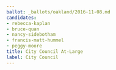 ```yaml
---
ballot: _ballots/oakland/2016-11-08.md
candidates:
- rebecca-kaplan
- bruce-quan
- nancy-sidebotham
- francis-matt-hummel
- peggy-moore
title: City Council At-Large
label: City Council
---
```

